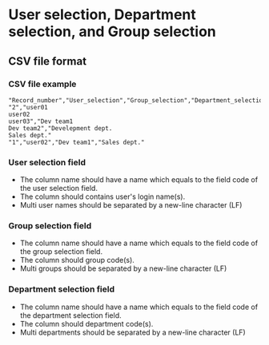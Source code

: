 # User selection, Department selection, and Group selection

## CSV file format

### CSV file example

```csv
"Record_number","User_selection","Group_selection","Department_selection"
"2","user01
user02
user03","Dev team1
Dev team2","Develepment dept.
Sales dept."
"1","user02","Dev team1","Sales dept."
```

### User selection field

- The column name should have a name which equals to the field code of the user selection field.
- The column should contains user's login name(s).
- Multi user names should be separated by a new-line character (LF)

### Group selection field

- The column name should have a name which equals to the field code of the group selection field.
- The column should group code(s).
- Multi groups should be separated by a new-line character (LF)

### Department selection field

- The column name should have a name which equals to the field code of the department selection field.
- The column should department code(s).
- Multi departments should be separated by a new-line character (LF)
